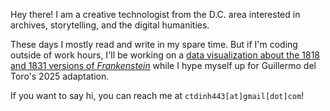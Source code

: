 <!--
**cyborg48/cyborg48** is a ✨ _special_ ✨ repository because its `README.md` (this file) appears on your GitHub profile.

Here are some ideas to get you started:

- 🔭 I’m currently working on ...
- 🌱 I’m currently learning ...
- 👯 I’m looking to collaborate on ...
- 🤔 I’m looking for help with ...
- 💬 Ask me about ...
- 📫 How to reach me: ...
- 😄 Pronouns: ...
- ⚡ Fun fact: ...
-->

Hey there! I am a creative technologist from the D.C. area interested in archives, storytelling, and the digital humanities.   

These days I mostly read and write in my spare time. But if I'm coding outside of work hours, I'll be working on a [data visualization about the 1818 and 1831 versions of *Frankenstein*](https://github.com/caroldinh/frankenstein-diff) while I hype myself up for Guillermo del Toro's 2025 adaptation.  

If you want to say hi, you can reach me at `ctdinh443[at]gmail[dot]com`!
